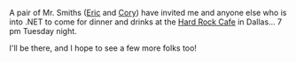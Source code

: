 A pair of Mr. Smiths ([Eric](http://weblogs.asp.net/ericjsmith/) and [Cory](http://addressof.com/blog/)) have invited me and anyone else who is into .NET to come for dinner and drinks at the [Hard Rock Cafe](http://www.hardrock.com/locations/cafes/Cafes.aspx?Lc=DALL) in Dallas... 7 pm Tuesday night.

I'll be there, and I hope to see a few more folks too!

 
